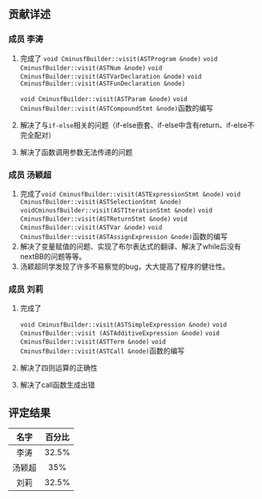## 贡献详述

### 成员 李涛

1. 完成了 `void CminusfBuilder::visit(ASTProgram &node)`  `void CminusfBuilder::visit(ASTNum &node)` `void CminusfBuilder::visit(ASTVarDeclaration &node)` `void CminusfBuilder::visit(ASTFunDeclaration &node)`

   `void CminusfBuilder::visit(ASTParam &node)` `void CminusfBuilder::visit(ASTCompoundStmt &node)`函数的编写

2. 解决了与`if-else`相关的问题（if-else嵌套、if-else中含有return、if-else不完全配对）

3. 解决了函数调用参数无法传递的问题

### 成员 汤颖超

1. 完成了`void CminusfBuilder::visit(ASTExpressionStmt &node)` `void CminusfBuilder::visit(ASTSelectionStmt &node)` `voidCminusfBuilder::visit(ASTIterationStmt &node)` `void CminusfBuilder::visit(ASTReturnStmt &node)` `void CminusfBuilder::visit(ASTVar &node)` `void CminusfBuilder::visit(ASTAssignExpression &node)`函数的编写
2. 解决了变量赋值的问题、实现了布尔表达式的翻译、解决了while后没有nextBB的问题等等。
3. 汤颖超同学发现了许多不易察觉的bug，大大提高了程序的健壮性。

### 成员 刘莉

1. 完成了

   `void CminusfBuilder::visit(ASTSimpleExpression &node)` `void CminusfBuilder::visit (ASTAdditiveExpression &node)` `void CminusfBuilder::visit(ASTTerm &node)` `void CminusfBuilder::visit(ASTCall &node)`函数的编写

2. 解决了四则运算的正确性

3. 解决了call函数生成出错


## 评定结果

|  名字  | 百分比 |
| :----: | :----: |
|  李涛  | 32.5%  |
| 汤颖超 |  35%   |
|  刘莉  | 32.5%  |
